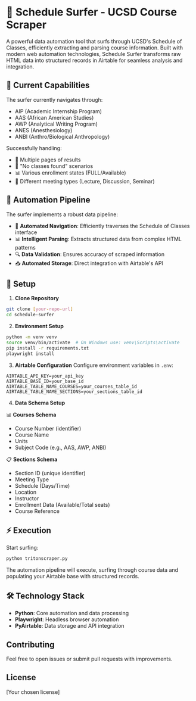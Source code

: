 # 🌊 Schedule Surfer - UCSD Course Scraper

A powerful data automation tool that surfs through UCSD's Schedule of Classes, efficiently extracting and parsing course information. Built with modern web automation technologies, Schedule Surfer transforms raw HTML data into structured records in Airtable for seamless analysis and integration.

## 🎯 Current Capabilities

The surfer currently navigates through:
- AIP (Academic Internship Program)
- AAS (African American Studies)
- AWP (Analytical Writing Program)
- ANES (Anesthesiology)
- ANBI (Anthro/Biological Anthropology)

Successfully handling:
- 🔄 Multiple pages of results
- 🚫 "No classes found" scenarios
- 📊 Various enrollment states (FULL/Available)
- 📝 Different meeting types (Lecture, Discussion, Seminar)

## 🔄 Automation Pipeline

The surfer implements a robust data pipeline:

- 🤖 **Automated Navigation**: Efficiently traverses the Schedule of Classes interface
- 📊 **Intelligent Parsing**: Extracts structured data from complex HTML patterns
- 🔍 **Data Validation**: Ensures accuracy of scraped information
- 📥 **Automated Storage**: Direct integration with Airtable's API

## 🚀 Setup

1. **Clone Repository**
```bash
git clone [your-repo-url]
cd schedule-surfer
```

2. **Environment Setup**
```bash
python -m venv venv
source venv/bin/activate  # On Windows use: venv\Scripts\activate
pip install -r requirements.txt
playwright install
```

3. **Airtable Configuration**
Configure environment variables in `.env`:
```
AIRTABLE_API_KEY=your_api_key
AIRTABLE_BASE_ID=your_base_id
AIRTABLE_TABLE_NAME_COURSES=your_courses_table_id
AIRTABLE_TABLE_NAME_SECTIONS=your_sections_table_id
```

4. **Data Schema Setup**

📊 **Courses Schema**
- Course Number (identifier)
- Course Name
- Units
- Subject Code (e.g., AAS, AWP, ANBI)

📋 **Sections Schema**
- Section ID (unique identifier)
- Meeting Type
- Schedule (Days/Time)
- Location
- Instructor
- Enrollment Data (Available/Total seats)
- Course Reference

## ⚡ Execution

Start surfing:
```bash
python tritonscraper.py
```

The automation pipeline will execute, surfing through course data and populating your Airtable base with structured records.

## 🛠 Technology Stack

- **Python**: Core automation and data processing
- **Playwright**: Headless browser automation
- **PyAirtable**: Data storage and API integration

## Contributing

Feel free to open issues or submit pull requests with improvements.

## License

[Your chosen license]

